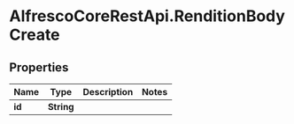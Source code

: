 # AlfrescoCoreRestApi.RenditionBodyCreate

## Properties
Name | Type | Description | Notes
------------ | ------------- | ------------- | -------------
**id** | **String** |  | 


